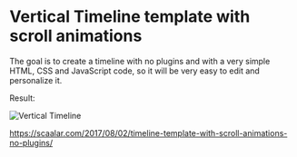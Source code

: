 # Vertical Timeline template with scroll animations

The goal is to create a timeline with no plugins and with a very simple HTML, CSS and JavaScript code, so it will be very easy to edit and personalize it.

Result:

![Vertical Timeline](https://scaalar.com/wp-content/uploads/2017/08/timeline-ezgif.com-optimize.gif)



https://scaalar.com/2017/08/02/timeline-template-with-scroll-animations-no-plugins/
